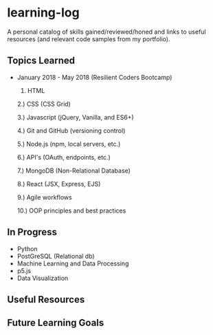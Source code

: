# learning-log
A personal catalog of skills gained/reviewed/honed and links to useful resources (and relevant code samples from my portfolio).  

## Topics Learned

* January 2018 - May 2018 (Resilient Coders Bootcamp)

    1. HTML
    
    2.) CSS (CSS Grid)
    
    3.) Javascript (jQuery, Vanilla, and ES6+)
    
    4.) Git and GitHub (versioning control)
    
    5.) Node.js (npm, local servers, etc.)
    
    6.) API's (OAuth, endpoints, etc.)
    
    7.) MongoDB (Non-Relational Database)
    
    8.) React (JSX, Express, EJS)
    
    9.) Agile workflows
    
    10.) OOP principles and best practices


## In Progress

* Python
* PostGreSQL (Relational db)
* Machine Learning and Data Processing
* p5.js
* Data Visualization




## Useful Resources 






## Future Learning Goals

